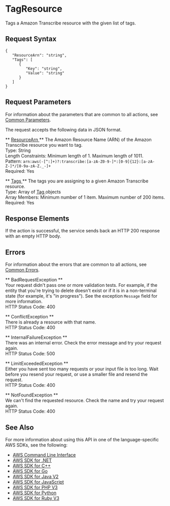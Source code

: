 # TagResource<a name="API_TagResource"></a>

Tags a Amazon Transcribe resource with the given list of tags\.

## Request Syntax<a name="API_TagResource_RequestSyntax"></a>

```
{
   "ResourceArn": "string",
   "Tags": [ 
      { 
         "Key": "string",
         "Value": "string"
      }
   ]
}
```

## Request Parameters<a name="API_TagResource_RequestParameters"></a>

For information about the parameters that are common to all actions, see [Common Parameters](CommonParameters.md)\.

The request accepts the following data in JSON format\.

 ** [ ResourceArn ](#API_TagResource_RequestSyntax) **   <a name="transcribe-TagResource-request-ResourceArn"></a>
The Amazon Resource Name \(ARN\) of the Amazon Transcribe resource you want to tag\.  
Type: String  
Length Constraints: Minimum length of 1\. Maximum length of 1011\.  
Pattern: `arn:aws(-[^:]+)?:transcribe:[a-zA-Z0-9-]*:[0-9]{12}:[a-zA-Z-]*/[0-9a-zA-Z._-]+`   
Required: Yes

 ** [ Tags ](#API_TagResource_RequestSyntax) **   <a name="transcribe-TagResource-request-Tags"></a>
The tags you are assigning to a given Amazon Transcribe resource\.  
Type: Array of [ Tag ](API_Tag.md) objects  
Array Members: Minimum number of 1 item\. Maximum number of 200 items\.  
Required: Yes

## Response Elements<a name="API_TagResource_ResponseElements"></a>

If the action is successful, the service sends back an HTTP 200 response with an empty HTTP body\.

## Errors<a name="API_TagResource_Errors"></a>

For information about the errors that are common to all actions, see [Common Errors](CommonErrors.md)\.

 ** BadRequestException **   
Your request didn't pass one or more validation tests\. For example, if the entity that you're trying to delete doesn't exist or if it is in a non\-terminal state \(for example, it's "in progress"\)\. See the exception `Message` field for more information\.  
HTTP Status Code: 400

 ** ConflictException **   
There is already a resource with that name\.  
HTTP Status Code: 400

 ** InternalFailureException **   
There was an internal error\. Check the error message and try your request again\.  
HTTP Status Code: 500

 ** LimitExceededException **   
Either you have sent too many requests or your input file is too long\. Wait before you resend your request, or use a smaller file and resend the request\.  
HTTP Status Code: 400

 ** NotFoundException **   
We can't find the requested resource\. Check the name and try your request again\.  
HTTP Status Code: 400

## See Also<a name="API_TagResource_SeeAlso"></a>

For more information about using this API in one of the language\-specific AWS SDKs, see the following:
+  [ AWS Command Line Interface](https://docs.aws.amazon.com/goto/aws-cli/transcribe-2017-10-26/TagResource) 
+  [ AWS SDK for \.NET](https://docs.aws.amazon.com/goto/DotNetSDKV3/transcribe-2017-10-26/TagResource) 
+  [ AWS SDK for C\+\+](https://docs.aws.amazon.com/goto/SdkForCpp/transcribe-2017-10-26/TagResource) 
+  [ AWS SDK for Go](https://docs.aws.amazon.com/goto/SdkForGoV1/transcribe-2017-10-26/TagResource) 
+  [ AWS SDK for Java V2](https://docs.aws.amazon.com/goto/SdkForJavaV2/transcribe-2017-10-26/TagResource) 
+  [ AWS SDK for JavaScript](https://docs.aws.amazon.com/goto/AWSJavaScriptSDK/transcribe-2017-10-26/TagResource) 
+  [ AWS SDK for PHP V3](https://docs.aws.amazon.com/goto/SdkForPHPV3/transcribe-2017-10-26/TagResource) 
+  [ AWS SDK for Python](https://docs.aws.amazon.com/goto/boto3/transcribe-2017-10-26/TagResource) 
+  [ AWS SDK for Ruby V3](https://docs.aws.amazon.com/goto/SdkForRubyV3/transcribe-2017-10-26/TagResource) 